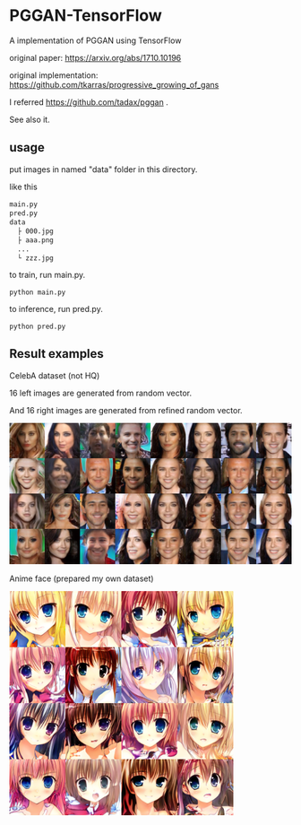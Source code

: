 # PGGAN-TensorFlow
A implementation of PGGAN using TensorFlow

original paper: https://arxiv.org/abs/1710.10196

original implementation: https://github.com/tkarras/progressive_growing_of_gans

I referred https://github.com/tadax/pggan .

See also it.

## usage
put images in named "data" folder in this directory.

like this
```
main.py
pred.py
data
  ├ 000.jpg
  ├ aaa.png
  ...
  └ zzz.jpg
```

to train, run main.py.

```
python main.py
```

to inference, run pred.py.

```
python pred.py
```

## Result examples

CelebA dataset (not HQ)

16 left images are generated from random vector.

And 16 right images are generated from refined random vector.

<img src = 'example/img_6-6.png' width=800>

Anime face (prepared my own dataset)

<img src = 'example/img_36.png' width=400>

